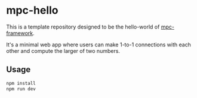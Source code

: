 # mpc-hello

This is a template repository designed to be the hello-world of
[mpc-framework](https://github.com/voltrevo/mpc-framework).

It's a minimal web app where users can make 1-to-1 connections with each other
and compute the larger of two numbers.

## Usage

```sh
npm install
npm run dev
```
